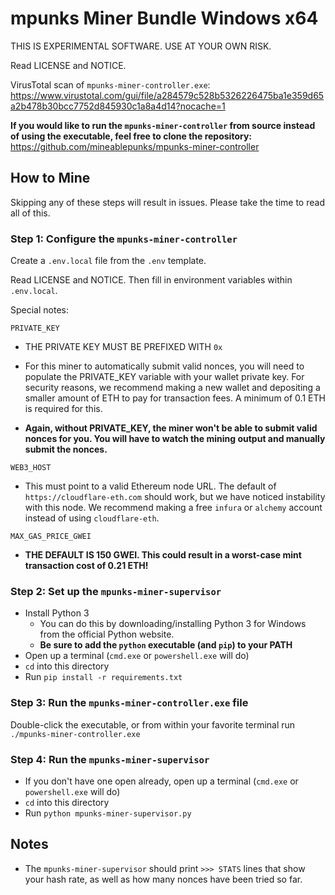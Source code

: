 # mpunks Miner Bundle Windows x64

THIS IS EXPERIMENTAL SOFTWARE. USE AT YOUR OWN RISK.

Read LICENSE and NOTICE.

VirusTotal scan of `mpunks-miner-controller.exe`: https://www.virustotal.com/gui/file/a284579c528b5326226475ba1e359d65a2b478b30bcc7752d845930c1a8a4d14?nocache=1

**If you would like to run the `mpunks-miner-controller` from source instead of using the executable, feel free to clone the repository:** https://github.com/mineablepunks/mpunks-miner-controller

## How to Mine

Skipping any of these steps will result in issues. Please take the time to read all of this.

### Step 1: Configure the `mpunks-miner-controller`
Create a `.env.local` file from the `.env` template.

Read LICENSE and NOTICE. Then fill in environment variables within `.env.local`.

Special notes:

`PRIVATE_KEY`
- THE PRIVATE KEY MUST BE PREFIXED WITH `0x`
- For this miner to automatically submit valid nonces, you will need to populate the PRIVATE_KEY variable with your wallet private key. For security reasons, we recommend making a new wallet and depositing a smaller amount of ETH to pay for transaction fees. A minimum of 0.1 ETH is required for this.

- **Again, without PRIVATE_KEY, the miner won't be able to submit valid nonces for you. You will have to watch the mining output and manually submit the nonces.**

`WEB3_HOST`

- This must point to a valid Ethereum node URL. The default of `https://cloudflare-eth.com` should work, but we have noticed instability with this node. We recommend making a free `infura` or `alchemy` account instead of using `cloudflare-eth`.

`MAX_GAS_PRICE_GWEI`

- **THE DEFAULT IS 150 GWEI. This could result in a worst-case mint transaction cost of 0.21 ETH!**

### Step 2: Set up the `mpunks-miner-supervisor`
- Install Python 3
  - You can do this by downloading/installing Python 3 for Windows from the official Python website.
  - **Be sure to add the `python` executable (and `pip`) to your PATH**
- Open up a terminal (`cmd.exe` or `powershell.exe` will do)
- `cd` into this directory
- Run `pip install -r requirements.txt`

### Step 3: Run the `mpunks-miner-controller.exe` file
Double-click the executable, or from within your favorite terminal run `./mpunks-miner-controller.exe`

### Step 4: Run the `mpunks-miner-supervisor`
- If you don't have one open already, open up a terminal (`cmd.exe` or `powershell.exe` will do)
- `cd` into this directory
- Run `python mpunks-miner-supervisor.py`

## Notes
- The `mpunks-miner-supervisor` should print `>>> STATS` lines that show your hash rate, as well as how many nonces have been tried so far.
